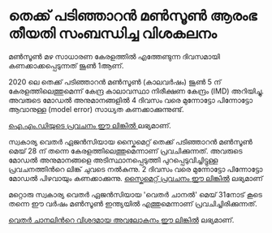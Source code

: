 # തെക്ക് പടിഞ്ഞാറന്‍ മൺസൂൺ ആരംഭ തീയതി സംബന്ധിച്ച വിശകലനം

 മൺസൂൺ മഴ സാധാരണ കേരളത്തിൽ എത്തേണ്ടുന്ന ദിവസമായി കണക്കാക്കപ്പെടുന്നത് ജൂൺ 1ആണ്.

 2020 ലെ തെക്ക് പടിഞ്ഞാറൻ മൺസൂൺ \(കാലവർഷം\) ജൂൺ 5 ന് കേരളത്തിലെത്തുമെന്ന് കേന്ദ്ര കാലാവസ്ഥാ നിരീക്ഷണ കേന്ദ്രം \(IMD\) അറിയിച്ചു. അവരുടെ മോഡൽ അനുമാനങ്ങളിൽ 4 ദിവസം വരെ മുന്നോട്ടോ പിന്നോട്ടോ ആവാനുള്ള \(model error\) സാധ്യത കണക്കാക്കുന്നുണ്ട്.

 [ഐ.എം.ഡിയുടെ പ്രവചനം ഈ ലിങ്കിൽ ](https://mausam.imd.gov.in/backend/assets/press_release_pdf/PRESS_RELEASE_MONSOON_ONSET_OVER_KERALA_2020.pdf?fbclid=IwAR1dRt3Jug8EIAqgdFPHSgcuj2S7J9ktzu0USFExeFMlWsMq45o0UWwcd8Q)ലഭ്യമാണ് .

 സ്വകാര്യ വെതർ ഏജൻസിയായ സ്കൈമെറ്റ് തെക്ക് പടിഞ്ഞാറൻ മൺസൂൺ മെയ് 28 ന് തന്നെ കേരളത്തിലെത്തുമെന്നാണ് പ്രവചിക്കുന്നത്. അവരുടെ മോഡൽ അനുമാനങ്ങളെ അടിസ്ഥാനപ്പെടുത്തി പുറപ്പെടുവിച്ചിട്ടുള്ള പ്രവചനത്തിൻറെ ലിങ്ക് ചുവടെ നൽകുന്നു. 2 ദിവസം വരെ മുന്നോട്ടോ പിന്നോട്ടോ മോഡൽ പിഴവായും കണക്കാക്കുന്നു. [സ്കൈമെറ്റ് പ്രവചനം ഈ ലിങ്കിൽ](https://www.skymetweather.com/content/weather-news-and-analysis/the-onset-of-southwest-monsoon-2020-over-kerala-likely-before-date-andaman-sea-repeats-2019/?fbclid=IwAR2RGHNpuGpmfQiWHt_FWajjWjdCkMH4xY7WNNbfdDHmUFJ9Q3cHEFCnhTg) ലഭ്യമാണ് 

 മറ്റൊരു സ്വകാര്യ വെതർ ഏജൻസിയായ 'വെതർ ചാനൽ' മെയ് 31നോട് കൂടെ തന്നെ ഈ വർഷം മൺസൂൺ ഇന്ത്യയിൽ എത്തുമെന്നാണ് പ്രവചിച്ചിരിക്കുന്നത്.

 [വെതർ ചാനലിന്‍റെ വിശദമായ അവലോകനം ഈ ലിങ്കിൽ](https://www.ibm.com/blogs/digital-transformation/in-en/blog/indias-southwest-monsoon-outlook-2020/?fbclid=IwAR39s_fSmgpGnjrfx3MkB9IJACU5B331id065CXO2noClj1zVrMLJzd7RX8) ലഭ്യമാണ്. 

